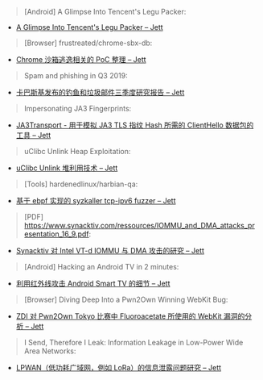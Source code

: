 > [Android] A Glimpse Into Tencent's Legu Packer:


* [A Glimpse Into Tencent's Legu Packer – Jett](https://blog.quarkslab.com/a-glimpse-into-tencents-legu-packer.html)



> [Browser] frustreated/chrome-sbx-db:


* [Chrome 沙箱逃逸相关的 PoC 整理 – Jett](https://github.com/frustreated/chrome-sbx-db)



> Spam and phishing in Q3 2019:


* [卡巴斯基发布的钓鱼和垃圾邮件三季度研究报告 – Jett](https://securelist.com/spam-report-q3-2019/95177/)



> Impersonating JA3 Fingerprints:


* [JA3Transport - 用于模拟 JA3 TLS 指纹 Hash 所需的 ClientHello 数据包的工具 – Jett](https://medium.com/cu-cyber/impersonating-ja3-fingerprints-b9f555880e42)



> uClibc Unlink Heap Exploitation:


* [uClibc Unlink 堆利用技术 – Jett](http://blog.infosectcbr.com.au/2019/11/uclibc-unlink-heap-exploitation.html)



> [Tools] hardenedlinux/harbian-qa:


* [基于 ebpf 实现的 syzkaller tcp-ipv6 fuzzer – Jett](https://github.com/hardenedlinux/harbian-qa/blob/master/syzkaller/kstat_demo/tcp-ipv6/test.md)



> [PDF] https://www.synacktiv.com/ressources/IOMMU_and_DMA_attacks_presentation_16_9.pdf:


* [Synacktiv 对 Intel VT-d IOMMU 与 DMA 攻击的研究 – Jett](https://www.synacktiv.com/ressources/IOMMU_and_DMA_attacks_presentation_16_9.pdf)



> [Android] Hacking an Android TV in 2 minutes:


* [利用红外线攻击 Android Smart TV 的细节 – Jett](https://medium.com/@drakkars/hacking-an-android-tv-in-2-minutes-7b6f29518ff3)



> [Browser] Diving Deep Into a Pwn2Own Winning WebKit Bug:

* [ZDI 对 Pwn2Own Tokyo 比赛中 Fluoroacetate 所使用的 WebKit 漏洞的分析 – Jett](https://www.thezdi.com/blog/2019/11/25/diving-deep-into-a-pwn2own-winning-webkit-bug)



> I Send, Therefore I Leak: Information Leakage in Low-Power Wide Area Networks:


* [LPWAN（低功耗广域网，例如 LoRa）的信息泄露问题研究 – Jett](https://arxiv.org/abs/1911.10637)
